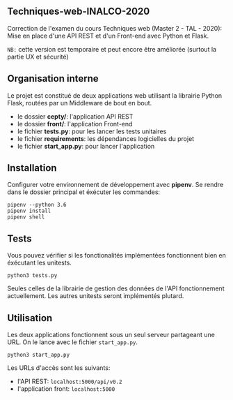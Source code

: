 ## Techniques-web-INALCO-2020

Correction de l'examen du cours Techniques web (Master 2 - TAL - 2020): Mise en place d'une API REST et d'un Front-end avec Python et Flask. 

`NB:` cette version est temporaire et peut encore être améliorée (surtout la partie UX et sécurité) 

## Organisation interne 

Le projet est constitué de deux applications web utilisant la librairie Python Flask, routées par un Middleware de bout en bout. 

- le dossier **cepty/**: l'application API REST
- le dossier **front/**: l'application Front-end
- le fichier **tests.py**: pour les lancer les tests unitaires
- le fichier **requirements**: les dépendances logicielles du projet
- le fichier **start_app.py**: pour lancer l'application

## Installation

Configurer votre environnement de développement avec **pipenv**. Se rendre dans le dossier principal et éxécuter les commandes: 

    pipenv --python 3.6
    pipenv install
    pipenv shell

## Tests

Vous pouvez vérifier si les fonctionalités implémentées fonctionnent bien en éxécutant les unitests. 

    python3 tests.py

Seules celles de la librairie de gestion des données de l'API fonctionnement actuellement. Les autres unitests seront implémentés plutard.

## Utilisation

Les deux applications fonctionnent sous un seul serveur partageant une URL. On le lance avec le fichier `start_app.py`. 

    python3 start_app.py


Les URLs d'accès sont les suivants:

- l'API REST: `localhost:5000/api/v0.2`
- l'application front: `localhost:5000`

